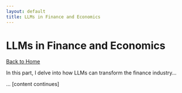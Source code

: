 ```yaml
---
layout: default
title: LLMs in Finance and Economics
---
```


# LLMs in Finance and Economics

[Back to Home](/)

In this part, I delve into how LLMs can transform the finance industry...

... [content continues]
